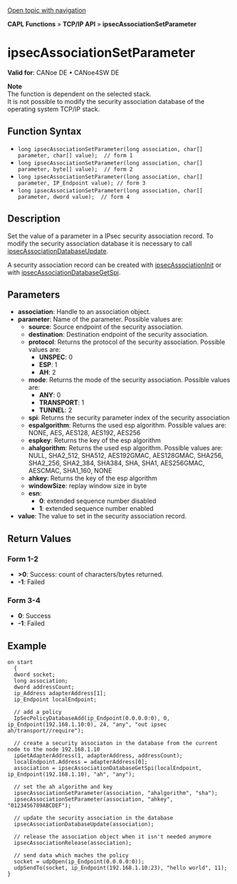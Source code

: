 [Open topic with navigation](../../../../../CANoeDEFamily.htm#Topics/CAPLFunctions/TCPIPAPI/Functions/CAPLfunctionIpsecAssociationSetParameter.md)

**CAPL Functions** » **TCP/IP API** » **ipsecAssociationSetParameter**

# ipsecAssociationSetParameter

**Valid for**: CANoe DE • CANoe4SW DE

**Note**  
The function is dependent on the selected stack.  
It is not possible to modify the security association database of the operating system TCP/IP stack.

## Function Syntax

- `long ipsecAssociationSetParameter(long association, char[] parameter, char[] value);  // form 1`
- `long ipsecAssociationSetParameter(long association, char[] parameter, byte[] value);  // form 2`
- `long ipsecAssociationSetParameter(long association, char[] parameter, IP_Endpoint value); // form 3`
- `long ipsecAssociationSetParameter(long association, char[] parameter, dword value);  // form 4`

## Description

Set the value of a parameter in a IPsec security association record. To modify the security association database it is necessary to call [ipsecAssociationDatabaseUpdate](CAPLfunctionIpsecAssociationDatabaseUpdate.md).

A security association record can be created with [ipsecAssociationInit](CAPLfunctionIpsecAssociationInit.md) or with [ipsecAssociationDatabaseGetSpi](CAPLfunctionIpsecAssociationDatabaseGetSpi.md).

## Parameters

- **association**: Handle to an association object.
- **parameter**: Name of the parameter. Possible values are:
  - **source**: Source endpoint of the security association.
  - **destination**: Destination endpoint of the security association.
  - **protocol**: Returns the protocol of the security association. Possible values are:
    - **UNSPEC**: 0
    - **ESP**: 1
    - **AH**: 2
  - **mode**: Returns the mode of the security association. Possible values are:
    - **ANY**: 0
    - **TRANSPORT**: 1
    - **TUNNEL**: 2
  - **spi**: Returns the security parameter index of the security association
  - **espalgorithm**: Returns the used esp algorithm. Possible values are: NONE, AES, AES128, AES192, AES256
  - **espkey**: Returns the key of the esp algorithm
  - **ahalgorithm**: Returns the used esp algorithm. Possible values are: NULL, SHA2_512, SHA512, AES192GMAC, AES128GMAC, SHA256, SHA2_256, SHA2_384, SHA384, SHA, SHA1, AES256GMAC, AESCMAC, SHA1_160, NONE
  - **ahkey**: Returns the key of the esp algorithm
  - **windowSize**: replay window size in byte
  - **esn**:
    - **0**: extended sequence number disabled
    - **1**: extended sequence number enabled
- **value**: The value to set in the security association record.

## Return Values

### Form 1-2

- **>0**: Success: count of characters/bytes returned.
- **-1**: Failed

### Form 3-4

- **0**: Success
- **-1**: Failed

## Example

```plaintext
on start
  {
  dword socket;
  long association;
  dword addressCount;
  ip_Address adapterAddress[1];
  ip_Endpoint localEndpoint;

  // add a policy
  IpSecPolicyDatabaseAdd(ip_Endpoint(0.0.0.0:0), 0, ip_Endpoint(192.168.1.10:0), 24, "any", "out ipsec ah/transport//require");

  // create a security associaton in the database from the current node to the node 192.168.1.10
  ipGetAdapterAddress(1, adapterAddress, addressCount);
  localEndpoint.Address = adapterAddress[0];
  association = ipsecAssociationDatabaseGetSpi(localEndpoint, ip_Endpoint(192.168.1.10), "ah", "any");

  // set the ah algorithm and key
  ipsecAssociationSetParameter(association, "ahalgorithm", "sha");
  ipsecAssociationSetParameter(association, "ahkey", "0123456789ABCDEF");

  // update the security association in the database
  ipsecAssociationDatabaseUpdate(association);

  // release the association object when it isn't needed anymore
  ipsecAssociationRelease(association);

  // send data which maches the policy
  socket = udpOpen(ip_Endpoint(0.0.0.0:0));
  udpSendTo(socket, ip_Endpoint(192.168.1.10:23), "hello world", 11);
}
```
